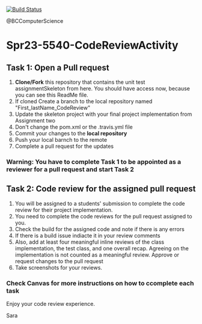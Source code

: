 [![Build Status](https://app.travis-ci.com/sarafarag/Spring22CodeReviewActivity.svg?token=pcgRqfKGuCm9Gai24pHo&branch=main)](https://app.travis-ci.com/sarafarag/Spring22CodeReviewActivity)

@BCComputerScience

# Spr23-5540-CodeReviewActivity

## Task 1: Open a Pull request 
1. **Clone/Fork** this repository that contains the unit test assignmentSkeleton from here. You should have access now, because you can see this ReadMe file.
2. If cloned Create a branch to the local repository named "First_lastName_CodeReview"
3. Update the skeleton project with your final project implementation from Assignment two
4. Don't change the pom.xml or the .travis.yml file
5. Commit your changes to the **local repository** 
6. Push your local barnch to the remote
7. Complete a pull request for the updates


### Warning: You have to complete Task 1 to be appointed as a reviewer for a pull request and start Task 2

## Task 2: Code review for the assigned pull request
1. You will be assigned to a students' submission to complete the code review for their project implementation.
2. You need to complete the code reviews for the pull request assigned to you.
3. Check the build for the assigned code and note if there is any errors
4. If there is a build issue indiacte it in your review comments
5. Also, add at least four meaningful inline reviews of the class implementation, the test class, and one overall recap. Agreeing on the implementation is not counted as a meaningful review.
Approve or request changes to the pull request
6. Take screenshots for your reviews.

### Check Canvas for more instructions on how to ccomplete each task

Enjoy your code review experience.

Sara
